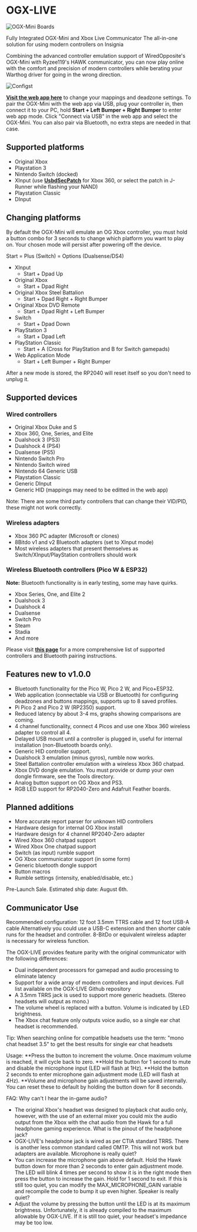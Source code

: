 # OGX-LIVE
![OGX-Mini Boards](images/20250701_232110.jpg "OGX-LIVE Shell") 

Fully Integrated OGX-Mini and Xbox Live Communicator
The all-in-one solution for using modern controllers on Insignia

Combining the advanced controller emulation support of WiredOpposite's OGX-Mini with Ryzee119's HAWK communicator, you can now play online with the comfort and precision of modern controllers while berating your Warthog driver for going in the wrong direction.

![Configst](images/backgroundwide.png") 

[**Visit the web app here**](https://wiredopposite.github.io/OGX-Mini-WebApp/) to change your mappings and deadzone settings. To pair the OGX-Mini with the web app via USB, plug your controller in, then connect it to your PC, hold **Start + Left Bumper + Right Bumper** to enter web app mode. Click "Connect via USB" in the web app and select the OGX-Mini. You can also pair via Bluetooth, no extra steps are needed in that case. 

## Supported platforms
- Original Xbox
- Playstation 3
- Nintendo Switch (docked)
- XInput (use [**UsbdSecPatch**](https://github.com/InvoxiPlayGames/UsbdSecPatch) for Xbox 360, or select the patch in J-Runner while flashing your NAND)
- Playstation Classic
- DInput

## Changing platforms
By default the OGX-Mini will emulate an OG Xbox controller, you must hold a button combo for 3 seconds to change which platform you want to play on. Your chosen mode will persist after powering off the device. 

Start = Plus (Switch) = Options (Dualsense/DS4)

- XInput
    - Start + Dpad Up 
- Original Xbox
    - Start + Dpad Right
- Original Xbox Steel Battalion
    - Start + Dpad Right + Right Bumper
- Original Xbox DVD Remote
    - Start + Dpad Right + Left Bumper
- Switch
    - Start + Dpad Down
- PlayStation 3
    - Start + Dpad Left
- PlayStation Classic
    - Start + A (Cross for PlayStation and B for Switch gamepads)
- Web Application Mode
    - Start + Left Bumper + Right Bumper

After a new mode is stored, the RP2040 will reset itself so you don't need to unplug it.

## Supported devices
### Wired controllers
- Original Xbox Duke and S
- Xbox 360, One, Series, and Elite
- Dualshock 3 (PS3)
- Dualshock 4 (PS4)
- Dualsense (PS5)
- Nintendo Switch Pro
- Nintendo Switch wired
- Nintendo 64 Generic USB
- Playstation Classic
- Generic DInput
- Generic HID (mappings may need to be editted in the web app)

Note: There are some third party controllers that can change their VID/PID, these might not work correctly.

### Wireless adapters
- Xbox 360 PC adapter (Microsoft or clones)
- 8Bitdo v1 and v2 Bluetooth adapters (set to XInput mode)
- Most wireless adapters that present themselves as Switch/XInput/PlayStation controllers should work

### Wireless Bluetooth controllers (Pico W & ESP32)
**Note:** Bluetooth functionality is in early testing, some may have quirks.
- Xbox Series, One, and Elite 2
- Dualshock 3
- Dualshock 4
- Dualsense
- Switch Pro
- Steam
- Stadia
- And more

Please visit [**this page**](https://bluepad32.readthedocs.io/en/latest/supported_gamepads/) for a more comprehensive list of supported controllers and Bluetooth pairing instructions.

## Features new to v1.0.0
- Bluetooth functionality for the Pico W, Pico 2 W, and Pico+ESP32.
- Web application (connectable via USB or Bluetooth) for configuring deadzones and buttons mappings, supports up to 8 saved profiles.
- Pi Pico 2 and Pico 2 W (RP2350) support.
- Reduced latency by about 3-4 ms, graphs showing comparisons are coming.
- 4 channel functionality, connect 4 Picos and use one Xbox 360 wireless adapter to control all 4.
- Delayed USB mount until a controller is plugged in, useful for internal installation (non-Bluetooth boards only). 
- Generic HID controller support.
- Dualshock 3 emulation (minus gyros), rumble now works.
- Steel Battalion controller emulation with a wireless Xbox 360 chatpad.
- Xbox DVD dongle emulation. You must provide or dump your own dongle firmware, see the Tools directory.
- Analog button support on OG Xbox and PS3.
- RGB LED support for RP2040-Zero and Adafruit Feather boards.

## Planned additions
- More accurate report parser for unknown HID controllers
- Hardware design for internal OG Xbox install
- Hardware design for 4 channel RP2040-Zero adapter
- Wired Xbox 360 chatpad support
- Wired Xbox One chatpad support
- Switch (as input) rumble support
- OG Xbox communicator support (in some form)
- Generic bluetooth dongle support
- Button macros
- Rumble settings (intensity, enabled/disable, etc.)

Pre-Launch Sale. Estimated ship date: August 6th. 

## Communicator Use

Recommended configuration: 12 foot 3.5mm TTRS cable and 12 foot USB-A cable
Alternatively you could use a USB-C extension and then shorter cable runs for the headset and controller.
8-BitDo or equivalent wireless adapter is necessary for wireless function. 

The OGX-LIVE provides feature parity with the original communicator with the following differences:
- Dual independent processors for gamepad and audio processing to eliminate latency
- Support for a wide array of modern controllers and input devices. Full list available on the OGX-LIVE Github repository
- A 3.5mm TRRS jack is used to support more generic headsets. (Stereo headsets will output as mono.)
- The volume wheel is replaced with a button. Volume is indicated by LED brightness.
- The Xbox chat feature only outputs voice audio, so a single ear chat headset is recommended.

Tip: When searching online for compatible headsets use the term: "mono chat headset 3.5" to get the best results for single ear chat headsets

Usage:
**Press the button to increment the volume. Once maximum volume is reached, it will cycle back to zero.
**Hold the button for 1 second to mute and disable the microphone input (LED will flash at 1Hz).
**Hold the button 2 seconds to enter microphone gain adjustment mode (LED will flash at 4Hz).
**Volume and microphone gain adjustments will be saved internally. You can reset these to default by holding the button down for 8 seconds.

FAQ:
Why can't I hear the in-game audio? 
- The original Xbox's headset was designed to playback chat audio only, however, with the use of an external mixer you could mix the audio output from the Xbox with the chat audio from the Hawk for a full headphone gaming experience. 
What is the pinout of the headphone jack?
- OGX-LIVE's headphone jack is wired as per CTIA standard TRRS. There is another less common standard called OMTP. This will not work but adapters are available.
Microphone is really quiet?
- You can increase the microphone gain above default. Hold the Hawk button down for more than 2 seconds to enter gain adjustment mode. The LED will blink 4 times per second to show it is in the right mode then press the button to increase the gain. Hold for 1 second to exit. If this is still too quiet, you can modify the MAX_MICROPHONE_GAIN variable and recompile the code to bump it up even higher.
Speaker is really quiet?
- Adjust the volume by pressing the button until the LED is at its maximum brightness. Unfortunately, it is already compiled to the maximum allowable by OGX-LIVE. If it is still too quiet, your headset's impedance may be too low.
